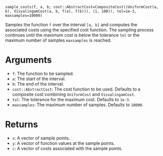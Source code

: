```
sample_costs(f, a, b; cost::AbstractCost=CompositeCost((UniformCost(a, b), VisvalingamCost(a, b, f(a), f(b))), (1, 100)), tol=1e-3, maxsamples=10000)
```

Samples the function `f` over the interval `[a, b]` and computes the associated costs using the specified cost function. The sampling process continues until the maximum cost is below the tolerance `tol` or the maximum number of samples `maxsamples` is reached.

# Arguments

  * `f`: The function to be sampled.
  * `a`: The start of the interval.
  * `b`: The end of the interval.
  * `cost::AbstractCost`: The cost function to be used. Defaults to a composite cost combining `UniformCost` and `VisvalingamCost`.
  * `tol`: The tolerance for the maximum cost. Defaults to `1e-3`.
  * `maxsamples`: The maximum number of samples. Defaults to `10000`.

# Returns

  * `x`: A vector of sample points.
  * `y`: A vector of function values at the sample points.
  * `c`: A vector of costs associated with the sample points.
